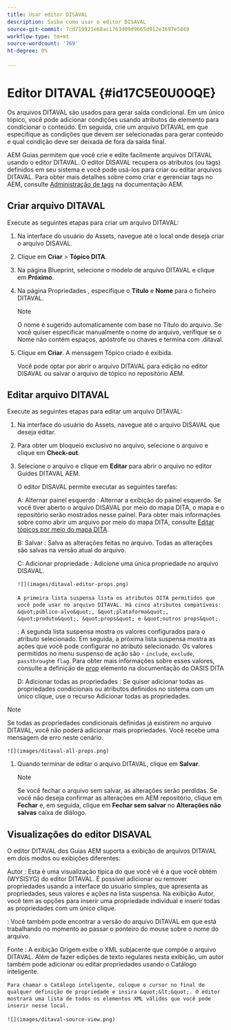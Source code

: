 ```yaml
---
title: Usar editor DISAVAL
description: Saiba como usar o editor DISAVAL
source-git-commit: 7cd719921e68ac1763d09d9665d912e3697e5849
workflow-type: tm+mt
source-wordcount: '769'
ht-degree: 0%

---
```



# Editor DITAVAL {#id17C5E0U0OQE}

Os arquivos DITAVAL são usados para gerar saída condicional. Em um único tópico, você pode adicionar condições usando atributos de elemento para condicionar o conteúdo. Em seguida, crie um arquivo DITAVAL em que especifique as condições que devem ser selecionadas para gerar conteúdo e qual condição deve ser deixada de fora da saída final.

AEM Guias permitem que você crie e edite facilmente arquivos DITAVAL usando o editor DITAVAL. O editor DISAVAL recupera os atributos \(ou tags\) definidos em seu sistema e você pode usá-los para criar ou editar arquivos DITAVAL. Para obter mais detalhes sobre como criar e gerenciar tags no AEM, consulte [Administração de tags](https://experienceleague.adobe.com/docs/experience-manager-cloud-service/sites/authoring/features/tags.html?lang=en) na documentação AEM.

## Criar arquivo DITAVAL

Execute as seguintes etapas para criar um arquivo DITAVAL:

1. Na interface do usuário do Assets, navegue até o local onde deseja criar o arquivo DISAVAL.

1. Clique em **Criar** \> **Tópico DITA**.

1. Na página Blueprint, selecione o modelo de arquivo DITAVAL e clique em **Próximo**.

1. Na página Propriedades , especifique o **Título** e **Nome** para o ficheiro DITAVAL.

   >[!NOTE]
   >
   > O nome é sugerido automaticamente com base no Título do arquivo. Se você quiser especificar manualmente o nome do arquivo, verifique se o Nome não contém espaços, apóstrofe ou chaves e termina com .ditaval.

1. Clique em **Criar**. A mensagem Tópico criado é exibida.

   Você pode optar por abrir o arquivo DITAVAL para edição no editor DISAVAL ou salvar o arquivo de tópico no repositório AEM.


## Editar arquivo DITAVAL

Execute as seguintes etapas para editar um arquivo DITAVAL:

1. Na interface do usuário do Assets, navegue até o arquivo DISAVAL que deseja editar.

1. Para obter um bloqueio exclusivo no arquivo, selecione o arquivo e clique em **Check-out**.

1. Selecione o arquivo e clique em **Editar** para abrir o arquivo no editor Guides DITAVAL AEM.

   O editor DISAVAL permite executar as seguintes tarefas:

   A: Alternar painel esquerdo : Alternar a exibição do painel esquerdo. Se você tiver aberto o arquivo DISAVAL por meio do mapa DITA, o mapa e o repositório serão mostrados nesse painel. Para obter mais informações sobre como abrir um arquivo por meio do mapa DITA, consulte [Editar tópicos por meio do mapa DITA](map-editor-advanced-map-editor.md#id17ACJ0F0FHS).

   B: Salvar : Salva as alterações feitas no arquivo. Todas as alterações são salvas na versão atual do arquivo.

   C: Adicionar propriedade : Adicione uma única propriedade no arquivo DISAVAL.

       ![](images/ditaval-editor-props.png)
       
       A primeira lista suspensa lista os atributos DITA permitidos que você pode usar no arquivo DITAVAL. Há cinco atributos compatíveis: &quot;público-alvo&quot;, &quot;plataforma&quot;, &quot;produto&quot;, &quot;props&quot; e &quot;outros props&quot;.
   
   : A segunda lista suspensa mostra os valores configurados para o atributo selecionado. Em seguida, a próxima lista suspensa mostra as ações que você pode configurar no atributo selecionado. Os valores permitidos no menu suspenso de ação são - `include`, `exclude`, `passthrough`e `flag`. Para obter mais informações sobre esses valores, consulte a definição de [prop](http://docs.oasis-open.org/dita/dita/v1.3/errata01/os/complete/part3-all-inclusive/langRef/ditaval/ditaval-prop.html#ditaval-prop) elemento na documentação do OASIS DITA

   D: Adicionar todas as propriedades : Se quiser adicionar todas as propriedades condicionais ou atributos definidos no sistema com um único clique, use o recurso Adicionar todas as propriedades.

>[!NOTE]
>
> Se todas as propriedades condicionais definidas já existirem no arquivo DITAVAL, você não poderá adicionar mais propriedades. Você recebe uma mensagem de erro neste cenário.

    ![](images/ditaval-all-props.png)

1. Quando terminar de editar o arquivo DITAVAL, clique em **Salvar**.

   >[!NOTE]
   >
   > Se você fechar o arquivo sem salvar, as alterações serão perdidas. Se você não deseja confirmar as alterações em AEM repositório, clique em **Fechar** e, em seguida, clique em **Fechar sem salvar** no **Alterações não salvas** caixa de diálogo.


## Visualizações do editor DISAVAL

O editor DITAVAL dos Guias AEM suporta a exibição de arquivos DITAVAL em dois modos ou exibições diferentes:

Autor : Esta é uma visualização típica do que você vê é a que você obtém \(WYSISYG\) do editor DITAVAL. É possível adicionar ou remover propriedades usando a interface do usuário simples, que apresenta as propriedades, seus valores e ações na lista suspensa. Na exibição Autor, você tem as opções para inserir uma propriedade individual e inserir todas as propriedades com um único clique.

: Você também pode encontrar a versão do arquivo DITAVAL em que está trabalhando no momento ao passar o ponteiro do mouse sobre o nome do arquivo.

Fonte : A exibição Origem exibe o XML subjacente que compõe o arquivo DITAVAL. Além de fazer edições de texto regulares nesta exibição, um autor também pode adicionar ou editar propriedades usando o Catálogo inteligente.

    Para chamar o Catálogo inteligente, coloque o cursor no final de qualquer definição de propriedade e insira &quot;&lt;&quot;. O editor mostrará uma lista de todos os elementos XML válidos que você pode inserir nesse local.
    
    ![](images/ditaval-source-view.png)

